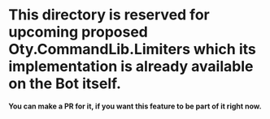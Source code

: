 # This directory is reserved for upcoming proposed Oty.CommandLib.Limiters which its implementation is already available on the Bot itself.

**You can make a PR for it, if you want this feature to be part of it right now.**
